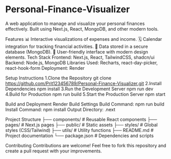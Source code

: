 ﻿# Personal-Finance-Visualizer
A web application to manage and visualize your personal finances effectively. Built using Next.js, React, MongoDB, and other modern tools.

Features
  📊 Interactive visualizations of expenses and income.
  🗓️ Calendar integration for tracking financial activities.
  💾 Data stored in a secure database (MongoDB).
  🌟 User-friendly interface with modern design elements.
Tech Stack
  Frontend: Next.js, React, TailwindCSS, shadcn/ui
  Backend: Node.js, MongoDB
  Libraries Used: Recharts, react-day-picker, react-hook-form
  Deployment: Render

Setup Instructions
  1.Clone the Repository
		git clone https://github.com/Prit123456789/Personal-Finance-Visualizer.git
	2.Install Dependencies
 		npm install
	3.Run the Development Server
 		npm run dev
	4.Build for Production
 		npm run build
	5.Start the Production Server
 		npm start

Build and Deployment
Render Build Settings
	Build Command: npm run build
 	Install Command: npm install
	Output Directory: .next

Project Structure
	├── components/       # Reusable React components
	├── pages/            # Next.js pages
	├── public/           # Static assets
	├── styles/           # Global styles (CSS/Tailwind)
	├── utils/            # Utility functions
	├── README.md         # Project documentation
	└── package.json      # Dependencies and scripts
 
Contributing
Contributions are welcome! Feel free to fork this repository and create a pull request with your improvements.
